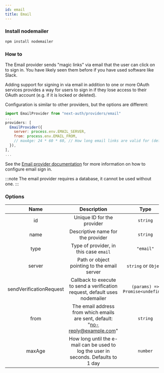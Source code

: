 ```yaml
---
id: email
title: Email
---
```


### Install nodemailer

```bash npm2yarn2pnpm
npm install nodemailer
```

### How to

The Email provider sends "magic links" via email that the user can click on to sign in.
You have likely seen them before if you have used software like Slack.

Adding support for signing in via email in addition to one or more OAuth services provides a way for users to sign in if they lose access to their OAuth account (e.g. if it is locked or deleted).

Configuration is similar to other providers, but the options are different:

```js title="pages/api/auth/[...nextauth].js"
import EmailProvider from "next-auth/providers/email"
...
providers: [
  EmailProvider({
    server: process.env.EMAIL_SERVER,
    from: process.env.EMAIL_FROM,
    // maxAge: 24 * 60 * 60, // How long email links are valid for (default 24h)
  }),
],
...
```

See the [Email provider documentation](/providers/email) for more information on how to configure email sign in.

:::note
The email provider requires a database, it cannot be used without one.
:::

### Options

|          Name           |                                     Description                                     |               Type               | Required |
| :---------------------: | :---------------------------------------------------------------------------------: | :------------------------------: | :------: |
|           id            |                             Unique ID for the provider                              |             `string`             |    No    |
|          name           |                          Descriptive name for the provider                          |             `string`             |    No    |
|          type           |                       Type of provider, in this case `email`                        |            `"email"`             |    No    |
|         server          |                     Path or object pointing to the email server                     |       `string` or `Object`       |   Yes    |
| sendVerificationRequest |     Callback to execute to send a verification request, default uses nodemailer     | `(params) => Promise<undefined>` |    No    |
|          from           |   The email address from which emails are sent, default: "<no-reply@example.com>"   |             `string`             |    No    |
|         maxAge          | How long until the e-mail can be used to log the user in seconds. Defaults to 1 day |             `number`             |    No    |
